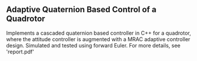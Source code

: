 ## Adaptive Quaternion Based Control of a Quadrotor

Implements a cascaded quaternion based controller in C++ for a quadrotor, where the attitude controller is augmented with a MRAC adaptive controller design. Simulated and tested using forward Euler. For more details, see 'report.pdf'
